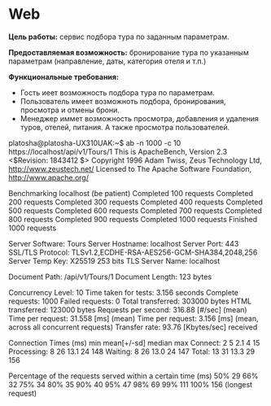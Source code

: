 # Web
**Цель работы:** сервис подбора тура по заданным параметрам.

**Предоставляемая возможность:** бронирование тура по указанным параметрам (направление, даты, категория отеля и т.п.)

**Функциональные требования:** 
- Гость иеет возможность подбора тура по параметрам.
- Пользователь имеет возможноть подбора, бронирования, просмотра и отмены брони.
- Менеджер иммет возможность просмотра, добавления и удаления туров, отелей, питания. А также просмотра пользователей.

platosha@platosha-UX310UAK:~$ ab -n 1000 -c 10 https://localhost/api/v1/Tours/1
This is ApacheBench, Version 2.3 <$Revision: 1843412 $>
Copyright 1996 Adam Twiss, Zeus Technology Ltd, http://www.zeustech.net/
Licensed to The Apache Software Foundation, http://www.apache.org/

Benchmarking localhost (be patient)
Completed 100 requests
Completed 200 requests
Completed 300 requests
Completed 400 requests
Completed 500 requests
Completed 600 requests
Completed 700 requests
Completed 800 requests
Completed 900 requests
Completed 1000 requests
Finished 1000 requests


Server Software:        Tours
Server Hostname:        localhost
Server Port:            443
SSL/TLS Protocol:       TLSv1.2,ECDHE-RSA-AES256-GCM-SHA384,2048,256
Server Temp Key:        X25519 253 bits
TLS Server Name:        localhost

Document Path:          /api/v1/Tours/1
Document Length:        123 bytes

Concurrency Level:      10
Time taken for tests:   3.156 seconds
Complete requests:      1000
Failed requests:        0
Total transferred:      303000 bytes
HTML transferred:       123000 bytes
Requests per second:    316.88 [#/sec] (mean)
Time per request:       31.558 [ms] (mean)
Time per request:       3.156 [ms] (mean, across all concurrent requests)
Transfer rate:          93.76 [Kbytes/sec] received

Connection Times (ms)
              min  mean[+/-sd] median   max
Connect:        2    5   2.1      4      15
Processing:     8   26  13.1     24     148
Waiting:        8   26  13.0     24     147
Total:         13   31  13.3     29     156

Percentage of the requests served within a certain time (ms)
  50%     29
  66%     32
  75%     34
  80%     35
  90%     40
  95%     47
  98%     69
  99%    111
 100%    156 (longest request)


